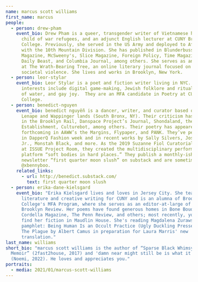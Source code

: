 ```yaml
---
name: marcus scott williams
first_name: marcus
people:
  - person: drew-pham
    event_bio: Drew Pham is a queer, transgender writer of Vietnamese heritage, a
      child of war refugees, and an adjunct English lecturer at CUNY Brooklyn
      College. Previously, she served in the US Army and deployed to Afghanistan
      with the 10th Mountain Division. She has published in Blunderbuss
      Magazine, McSweeny's, Slice Magazine, Foreign Policy, Time Magazine, The
      Daily Beast, and Columbia Journal, among others. She serves as an editor
      at The Wrath-Bearing Tree, an online literary journal focused on themes of
      societal violence. She lives and works in Brooklyn, New York.
  - person: leor-stylar
    event_bio: Leor Stylar is a poet and fiction writer living in NYC.  Their
      interests include digital game-making, Jewish folklore and ritual, bodies
      of water, and gay joy.  They are an MFA candidate in Poetry at CUNY Queens
      College.
  - person: benedict-nguyen
    event_bio: benedict nguyễn is a dancer, writer, and curator based on occupied
      Lenape and Wappinger lands (South Bronx, NY). Their criticism has appeared
      in the Brooklyn Rail, Danspace Project’s Journal, Shondaland, the
      Establishment, Culturebot, among others. Their poetry has appeared or is
      forthcoming in AAWW’s the Margins, Flypaper, and PANK. They’ve performed
      in DapperQ Fashion week and in recent works by Sally Silvers, José Rivera,
      Jr., Monstah Black, and more. As the 2019 Suzanne Fiol Curatorial Fellow
      at ISSUE Project Room, they created the multidisciplinary performance
      platform “soft bodies in hard places.” They publish a monthly-ish
      newsletter “first quarter moon slush” on substack and are sometimes online
      @xbennyboo.
    related_links:
      - url: http://benedict.substack.com/
        text: first quarter moon slush
  - person: erika-dane-kielsgard
    event_bio: "Erika Kielsgard lives and loves in Jersey City. She teaches English
      literature and creative writing for CUNY and is an alumna of Brooklyn
      College's MFA Program, where she serves as an editor-at-large of The
      Brooklyn Review. Her poems have found generous homes in Bone Bouquet,
      Cordella Magazine, The Penn Review, and others; most recently, you can
      find her fiction in Maudlin House. She's reading Magdalena Zurawski's
      pamphlet: Being Human Is an Occult Practice (Ugly Duckling Presse), and
      The Plague by Albert Camus in preparation for Laura Marris' new
      translation."
last_name: williams
short_bio: "marcus scott williams is the author of “Sparse Black Whimsy: A
  Memoir” (2fast2house, 2017) and 'damn near might still be is what it is'
  (Noemi, 2022). He loves and appreciates you."
portraits:
  - media: 2021/01/marcus-scott-williams
---
```

